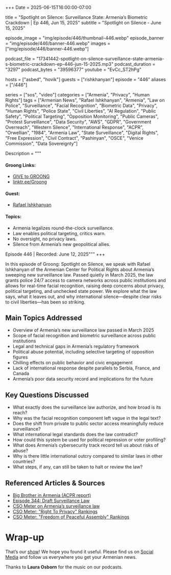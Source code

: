 +++
Date = 2025-06-15T16:00:00-07:00

title = "Spotlight on Silence: Surveillance State: Armenia’s Biometric Crackdown | Ep 446, Jun 15, 2025"
subtitle = "Spotlight on Silence - June 15, 2025"

episode_image = "img/episode/446/thumbnail-446.webp"
episode_banner = "img/episode/446/banner-446.webp"
images = ["img/episode/446/banner-446.webp"]

podcast_file     = "17341442-spotlight-on-silence-surveillance-state-armenia-s-biometric-crackdown-ep-446-jun-15-2025.mp3"
podcast_duration = "3297"
podcast_bytes    = "39596377"
youtube          = "EvCc_ST2hPg"

hosts = ["asbed", "hovik"]
guests = ["rishkhanyan"]
episode = "446"
aliases = ["/446"]

series = ["sos", "video"]
categories = ["Armenia", "Privacy", "Human Rights"]
tags = ["Armenian News", "Rafael Ishkhanyan", "Armenia", "Law on Police", "Surveillance", "Facial Recognition", "Biometric Data", "Privacy", "Human Rights", "Police State", "Civil Liberties", "AI Regulation", "Public Safety", "Political Targeting", "Opposition Monitoring", "Public Cameras", "Protest Surveillance", "Data Security", "AWS", "GDPR", "Government Overreach", "Western Silence", "International Response", "ACPR", "Orwellian", "1984", "Armenia Law", "State Surveillance", "Digital Rights", "Free Expression", "Civil Contract", "Pashinyan", "OSCE", "Venice Commission", "Data Sovereignty"]

Description = """

#### Groong Links:
* [GIVE to GROONG](https://podcasts.groong.org/donate)
* [linktr.ee/Groong](https://linktr.ee/groong)

#### Guest:
* [Rafael Ishkhanyan](https://podcasts.groong.org/guest/rishkhanyan)

#### Topics:
* Armenia legalizes round-the-clock surveillance.
* Law enables political targeting, critics warn.
* No oversight, no privacy laws.
* Silence from Armenia’s new geopolitical allies.

Episode 446 | Recorded: June 12, 2025"""
+++

In this episode of Groong: Spotlight on Silence, we speak with Rafael Ishkhanyan of the Armenian Center for Political Rights about Armenia’s sweeping new surveillance law. Passed quietly in March 2025, the law grants police 24/7 access to camera networks across public institutions and allows for real-time facial recognition, raising deep concerns about privacy, political targeting, and unchecked state power. We explore what the law says, what it leaves out, and why international silence—despite clear risks to civil liberties—has been so striking.

## **Main Topics Addressed**
- Overview of Armenia’s new surveillance law passed in March 2025  
- Scope of facial recognition and biometric surveillance across public institutions  
- Legal and technical gaps in Armenia’s regulatory framework  
- Political abuse potential, including selective targeting of opposition figures  
- Chilling effects on public behavior and civic engagement  
- Lack of international response despite parallels to Serbia, France, and Canada  
- Armenia’s poor data security record and implications for the future  

## **Key Questions Discussed**
- What exactly does the surveillance law authorize, and how broad is its reach?  
- Why was the facial recognition component left vague in the legal text?  
- Does the shift from private to public sector access meaningfully reduce surveillance?  
- What international legal standards does the law contradict?  
- How could this system be used for political repression or voter profiling?  
- What does Armenia’s cybersecurity track record tell us about risks of abuse?  
- Why is there little international outcry compared to similar laws in other countries?  
- What steps, if any, can still be taken to halt or review the law?  

## **Referenced Articles & Sources**
- [Big Brother in Armenia (ACPR report)](https://drive.google.com/file/d/1Tbz3Am0PYMhAFxhbjLT737vBeX5P_ztT/view)  
- [Episode 344: Draft Surveillance Law](https://podcasts.groong.org/344)  
- [CSO Meter on Armenia’s surveillance law](https://csometer.info/updates/armenia-new-legal-amendments-expand-biometric-surveillance-police)
- [CSO Meter: "Right To Privacy" Rankings](https://csometer.info/country_insights?country%5B0%5D=1&country%5B1%5D=7&year%5B0%5D=2024&area%5B0%5D=13)
- [CSO Meter: "Freedom of Peaceful Assembly" Rankings](https://csometer.info/country_insights?country%5B0%5D=1&country%5B1%5D=7&year%5B0%5D=2024&area%5B0%5D=15)

# Wrap-up

That’s our [show](https://podcasts.groong.org/)! We hope you found it useful. Please find us on [Social Media](https://linktr.ee/groong) and follow us everywhere you get your Armenian news.

Thanks to **Laura Osborn** for the music on our podcasts.

